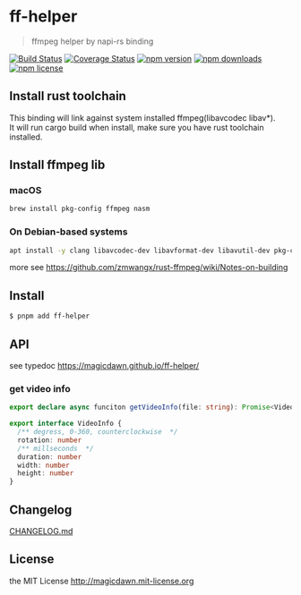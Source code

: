 # ff-helper

> ffmpeg helper by napi-rs binding

[![Build Status](https://img.shields.io/github/actions/workflow/status/magicdawn/ff-helper/ci.yml?style=flat-square&branch=main)](https://github.com/magicdawn/ff-helper/actions/workflows/ci.yml)
[![Coverage Status](https://img.shields.io/codecov/c/github/magicdawn/ff-helper.svg?style=flat-square)](https://codecov.io/gh/magicdawn/ff-helper)
[![npm version](https://img.shields.io/npm/v/ff-helper.svg?style=flat-square)](https://www.npmjs.com/package/ff-helper)
[![npm downloads](https://img.shields.io/npm/dm/ff-helper.svg?style=flat-square)](https://www.npmjs.com/package/ff-helper)
[![npm license](https://img.shields.io/npm/l/ff-helper.svg?style=flat-square)](http://magicdawn.mit-license.org)

## Install rust toolchain

This binding will link against system installed ffmpeg(libavcodec libav\*). <br />
It will run cargo build when install, make sure you have rust toolchain installed.

## Install ffmpeg lib

### macOS

```sh
brew install pkg-config ffmpeg nasm
```

### On Debian-based systems

```sh
apt install -y clang libavcodec-dev libavformat-dev libavutil-dev pkg-config
```

more see https://github.com/zmwangx/rust-ffmpeg/wiki/Notes-on-building

## Install

```sh
$ pnpm add ff-helper
```

## API

see typedoc https://magicdawn.github.io/ff-helper/

### get video info

```ts
export declare async funciton getVideoInfo(file: string): Promise<VideoInfo>;

export interface VideoInfo {
  /** degress, 0-360, counterclockwise  */
  rotation: number
  /** millseconds  */
  duration: number
  width: number
  height: number
}
```

## Changelog

[CHANGELOG.md](CHANGELOG.md)

## License

the MIT License http://magicdawn.mit-license.org
